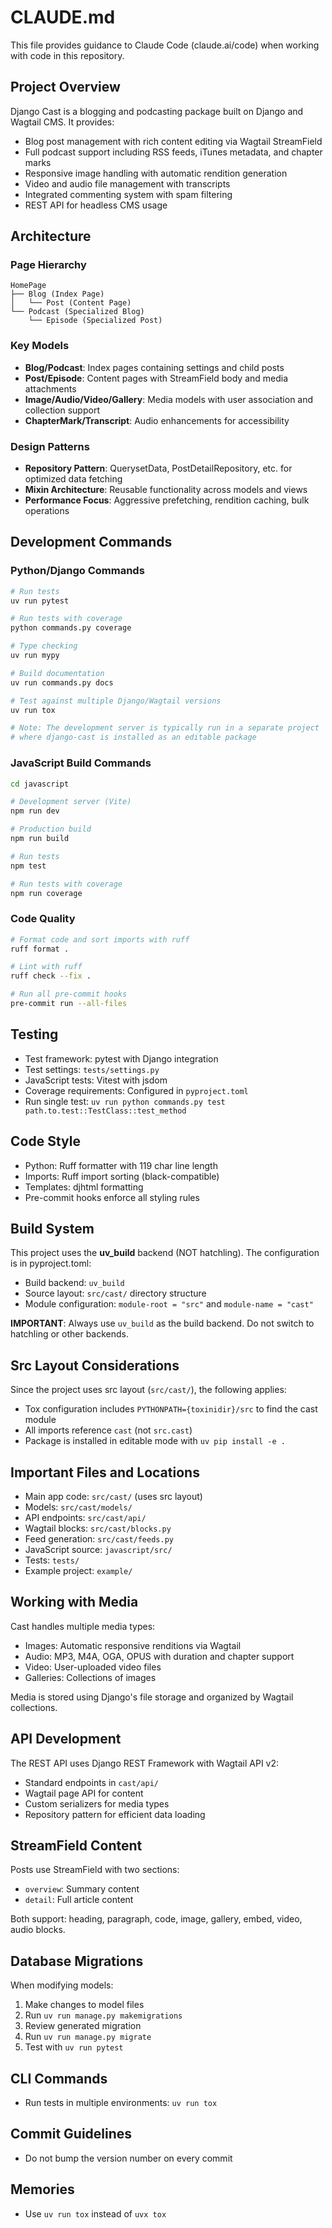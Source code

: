 # CLAUDE.md

This file provides guidance to Claude Code (claude.ai/code) when working with code in this repository.

## Project Overview

Django Cast is a blogging and podcasting package built on Django and Wagtail CMS. It provides:
- Blog post management with rich content editing via Wagtail StreamField
- Full podcast support including RSS feeds, iTunes metadata, and chapter marks
- Responsive image handling with automatic rendition generation
- Video and audio file management with transcripts
- Integrated commenting system with spam filtering
- REST API for headless CMS usage

## Architecture

### Page Hierarchy
```
HomePage
├── Blog (Index Page)
│   └── Post (Content Page)
└── Podcast (Specialized Blog)
    └── Episode (Specialized Post)
```

### Key Models
- **Blog/Podcast**: Index pages containing settings and child posts
- **Post/Episode**: Content pages with StreamField body and media attachments
- **Image/Audio/Video/Gallery**: Media models with user association and collection support
- **ChapterMark/Transcript**: Audio enhancements for accessibility

### Design Patterns
- **Repository Pattern**: QuerysetData, PostDetailRepository, etc. for optimized data fetching
- **Mixin Architecture**: Reusable functionality across models and views
- **Performance Focus**: Aggressive prefetching, rendition caching, bulk operations

## Development Commands

### Python/Django Commands
```bash
# Run tests
uv run pytest

# Run tests with coverage
python commands.py coverage

# Type checking
uv run mypy

# Build documentation
uv run commands.py docs

# Test against multiple Django/Wagtail versions
uv run tox

# Note: The development server is typically run in a separate project
# where django-cast is installed as an editable package
```

### JavaScript Build Commands
```bash
cd javascript

# Development server (Vite)
npm run dev

# Production build
npm run build

# Run tests
npm test

# Run tests with coverage
npm run coverage
```

### Code Quality
```bash
# Format code and sort imports with ruff
ruff format .

# Lint with ruff
ruff check --fix .

# Run all pre-commit hooks
pre-commit run --all-files
```

## Testing

- Test framework: pytest with Django integration
- Test settings: `tests/settings.py`
- JavaScript tests: Vitest with jsdom
- Coverage requirements: Configured in `pyproject.toml`
- Run single test: `uv run python commands.py test path.to.test::TestClass::test_method`

## Code Style

- Python: Ruff formatter with 119 char line length
- Imports: Ruff import sorting (black-compatible)
- Templates: djhtml formatting
- Pre-commit hooks enforce all styling rules

## Build System

This project uses the **uv_build** backend (NOT hatchling). The configuration is in pyproject.toml:
- Build backend: `uv_build`
- Source layout: `src/cast/` directory structure
- Module configuration: `module-root = "src"` and `module-name = "cast"`

**IMPORTANT**: Always use `uv_build` as the build backend. Do not switch to hatchling or other backends.

## Src Layout Considerations

Since the project uses src layout (`src/cast/`), the following applies:
- Tox configuration includes `PYTHONPATH={toxinidir}/src` to find the cast module
- All imports reference `cast` (not `src.cast`)
- Package is installed in editable mode with `uv pip install -e .`

## Important Files and Locations

- Main app code: `src/cast/` (uses src layout)
- Models: `src/cast/models/`
- API endpoints: `src/cast/api/`
- Wagtail blocks: `src/cast/blocks.py`
- Feed generation: `src/cast/feeds.py`
- JavaScript source: `javascript/src/`
- Tests: `tests/`
- Example project: `example/`

## Working with Media

Cast handles multiple media types:
- Images: Automatic responsive renditions via Wagtail
- Audio: MP3, M4A, OGA, OPUS with duration and chapter support
- Video: User-uploaded video files
- Galleries: Collections of images

Media is stored using Django's file storage and organized by Wagtail collections.

## API Development

The REST API uses Django REST Framework with Wagtail API v2:
- Standard endpoints in `cast/api/`
- Wagtail page API for content
- Custom serializers for media types
- Repository pattern for efficient data loading

## StreamField Content

Posts use StreamField with two sections:
- `overview`: Summary content
- `detail`: Full article content

Both support: heading, paragraph, code, image, gallery, embed, video, audio blocks.

## Database Migrations

When modifying models:
1. Make changes to model files
2. Run `uv run manage.py makemigrations`
3. Review generated migration
4. Run `uv run manage.py migrate`
5. Test with `uv run pytest`

## CLI Commands

- Run tests in multiple environments: `uv run tox`

## Commit Guidelines
- Do not bump the version number on every commit

## Memories
- Use `uv run tox` instead of `uvx tox`
